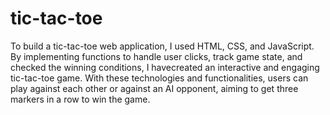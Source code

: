 # tic-tac-toe
To build a tic-tac-toe web application, I used HTML, CSS, and JavaScript. By implementing functions to handle user clicks, track game state, and checked the winning conditions, I havecreated an interactive and engaging tic-tac-toe game. With these technologies and functionalities, users can play against each other or against an AI opponent, aiming to get three markers in a row to win the game.

